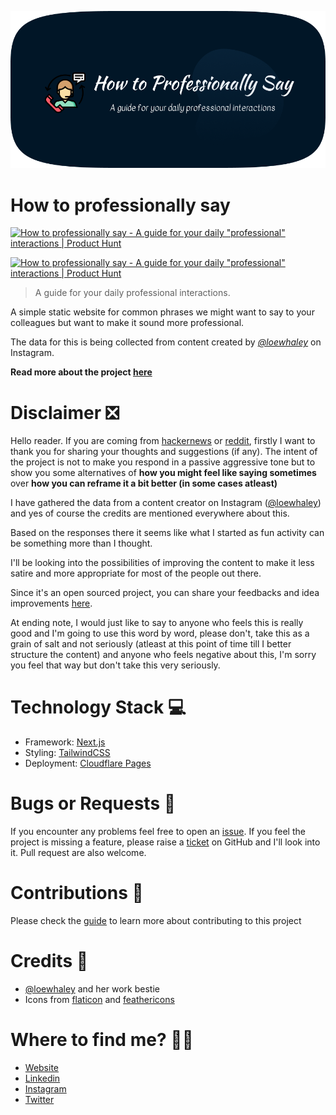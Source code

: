 ![how-to-professionally-say](/public/static/images/twitter-card.png)
# How to professionally say

<a href="https://www.producthunt.com/posts/how-to-professionally-say?utm_source=badge-featured&utm_medium=badge&utm_souce=badge-how&#0045;to&#0045;professionally&#0045;say" target="_blank"><img src="https://api.producthunt.com/widgets/embed-image/v1/featured.svg?post_id=351395&theme=light" alt="How&#0032;to&#0032;professionally&#0032;say - A&#0032;guide&#0032;for&#0032;your&#0032;daily&#0032;&#0034;professional&#0034;&#0032;interactions | Product Hunt" style="width: 250px; height: 54px;" width="250" height="54" /></a>

<a href="https://www.producthunt.com/posts/how-to-professionally-say?utm_source=badge-top-post-badge&utm_medium=badge&utm_souce=badge-how&#0045;to&#0045;professionally&#0045;say" target="_blank"><img src="https://api.producthunt.com/widgets/embed-image/v1/top-post-badge.svg?post_id=351395&theme=light&period=daily" alt="How&#0032;to&#0032;professionally&#0032;say - A&#0032;guide&#0032;for&#0032;your&#0032;daily&#0032;&#0034;professional&#0034;&#0032;interactions | Product Hunt" style="width: 250px; height: 54px;" width="250" height="54" /></a>

> A guide for your daily professional interactions.

A simple static website for common phrases we might want to say to your colleagues but want to make it sound more professional.

The data for this is being collected from content created by _[@loewhaley](https://www.instagram.com/loewhaley/)_ on Instagram. 

**Read more about the project [here](https://akashrajpurohit.com/blog/journey-into-how-to-professionally-say-project/)**

# Disclaimer ❎
Hello reader. If you are coming from [hackernews](https://news.ycombinator.com/item?id=31224996) or [reddit](https://www.reddit.com/r/programming/comments/ug5ivo/how_to_professionally_say/), firstly I want to thank you for sharing your thoughts and suggestions (if any). The intent of the project is not to make you respond in a passive aggressive tone but to show you some alternatives of **how you might feel like saying sometimes** over **how you can reframe it a bit better (in some cases atleast)**

I have gathered the data from a content creator on Instagram ([@loewhaley](https://www.instagram.com/loewhaley/)) and yes of course the credits are mentioned everywhere about this.

Based on the responses there it seems like what I started as fun activity can be something more than I thought.

I'll be looking into the possibilities of improving the content to make it less satire and more appropriate for most of the people out there.

Since it's an open sourced project, you can share your feedbacks and idea improvements [here](https://github.com/AkashRajpurohit/howtoprofessionallysay/issues/new?template=feature_request.md).

At ending note, I would just like to say to anyone who feels this is really good and I'm going to use this word by word, please don't, take this as a grain of salt and not seriously (atleast at this point of time till I better structure the content) and anyone who feels negative about this, I'm sorry you feel that way but don't take this very seriously. 

# Technology Stack 💻

* Framework: [Next.js](https://nextjs.org)
* Styling: [TailwindCSS](https://tailwindcss.com)
* Deployment: [Cloudflare Pages](https://pages.cloudflare.com/)

# Bugs or Requests 🐛

If you encounter any problems feel free to open an [issue](https://github.com/AkashRajpurohit/howtoprofessionallysay/issues/new?template=bug_report.md). If you feel the project is missing a feature, please raise a [ticket](https://github.com/AkashRajpurohit/howtoprofessionallysay/issues/new?template=feature_request.md) on GitHub and I'll look into it. Pull request are also welcome.

# Contributions 🤝

Please check the [guide](/CONTRIBUTING.md) to learn more about contributing to this project

# Credits 🙏

* [@loewhaley](https://www.instagram.com/loewhaley/) and her work bestie
* Icons from [flaticon](https://www.flaticon.com/authors/eucalyp) and [feathericons](https://feathericons.com/)

# Where to find me? 👦🏽
* [Website](https://akashrajpurohit.com/)
* [Linkedin](https://www.linkedin.com/in/AkashRajpurohit)
* [Instagram](https://www.instagram.com/akashwho.codes)
* [Twitter](https://www.twitter.com/AkashWhoCodes)